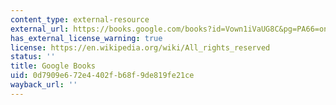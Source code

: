 ```yaml
---
content_type: external-resource
external_url: https://books.google.com/books?id=Vown1iVaUG8C&pg=PA66=onepage#v=onepage&q&f=false
has_external_license_warning: true
license: https://en.wikipedia.org/wiki/All_rights_reserved
status: ''
title: Google Books
uid: 0d7909e6-72e4-402f-b68f-9de819fe21ce
wayback_url: ''
---
```

